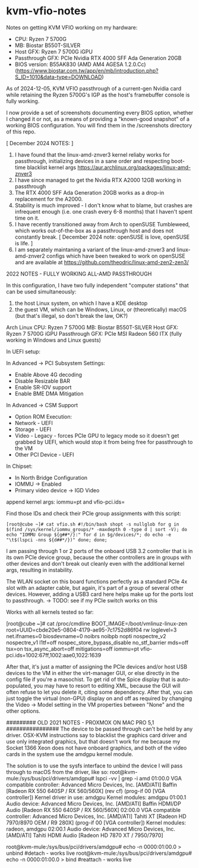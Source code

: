 # kvm-vfio-notes

Notes on getting KVM VFIO working on my hardware:
- CPU: Ryzen 7 5700G
- MB: Biostar B550T-SILVER
- Host GFX: Ryzen 7 5700G iGPU
- Passthrough GFX: PCIe Nvidia RTX 4000 SFF Ada Generation 20GB
- BIOS version: B55AK830 (AMD AM4 AGESA 1.2.0.Cc) (https://www.biostar.com.tw/app/en/mb/introduction.php?S_ID=1010&data-type=DOWNLOAD)

As of 2024-12-05, KVM VFIO passthrough of a current-gen Nvidia card while retaining the Ryzen 5700G's IGP as the host's framebuffer console is fully working.

I now provide a set of screenshots documenting every BIOS option, whether I changed it or not, as a means of providing a "known-good snapshot" of a working BIOS configuration. You will find them in the /screenshots directory of this repo.


[ December 2024 NOTES: ]
1. I have found that the linux-amd-znver3 kernel reliaby works for passthrough, initializing devices in a sane order and respecting boot-time blacklist kernel args https://aur.archlinux.org/packages/linux-amd-znver3
2. I have since managed to get the Nvidia RTX A2000 12GB working in passthrough
3. The RTX 4000 SFF Ada Generation 20GB works as a drop-in replacement for the A2000.
4. Stability is much improved - I don't know what to blame, but crashes are infrequent enough (i.e. one crash every 6-8 months) that I haven't spent time on it.
5. I have recently transitioned away from Arch to openSUSE Tumbleweed, which works out-of-the-box as a passthrough host and does not constantly break. [ December 2024 note: openSUSE is love, openSUSE is life. ]
6. I am separately maintaning a variant of the linux-amd-znver3 and linux-amd-znver2 configs which have been tweaked to work on openSUSE and are available at https://github.com/theodric/linux-amd-zen2-zen3/



2022 NOTES - FULLY WORKING ALL-AMD PASSTHROUGH 

In this configuration, I have two fully independent "computer stations" that can be used simultaneously:
1. the host Linux system, on which I have a KDE desktop
2. the guest VM, which can be Windows, Linux, or (theoretically) macOS (but that's illegal, so don't break the law, OK?)

Arch Linux
CPU: Ryzen 7 5700G
MB: Biostar B550T-SILVER
Host GFX: Ryzen 7 5700G iGPU
Passthrough GFX: PCIe MSI Radeon 560 ITX (fully working in Windows and Linux guests)

In UEFI setup:

In Advanced -> PCI Subsystem Settings:
- Enable Above 4G decoding
- Disable Resizable BAR
- Enable SR-IOV support
- Enable BME DMA Mitigation

In Advanced -> CSM Support
- Option ROM Execution:
- Network - UEFI
- Storage - UEFI
- Video - Legacy - forces PCIe GPU to legacy mode so it doesn't get grabbed by UEFI, which would stop it from being free for passthrough to the VM
- Other PCI Device - UEFI

In Chipset:
- In North Bridge Configuration
- IOMMU -> Enabled
- Primary video device -> IGD Video

append kernel args: iommu=pt and vfio-pci.ids=<PCI IDs of all cards to be passed through>

Find those IDs and check their PCIe group assignments with this script:

`[root@cube ~]# cat vfio.sh
#!/bin/bash
shopt -s nullglob
for g in $(find /sys/kernel/iommu_groups/* -maxdepth 0 -type d | sort -V); do
    echo "IOMMU Group ${g##*/}:"
    for d in $g/devices/*; do
        echo -e "\t$(lspci -nns ${d##*/})"
    done;
done;`

I am passing through 1 or 2 ports of the onboard USB 3.2 controller that is in its own PCIe device group, because the other controllers are in groups with other devices and don't break out cleanly even with the additional kernel args, resulting in instability.

The WLAN socket on this board functions perfectly as a standard PCIe 4x slot with an adapter cable, but again, it's part of a group of several other devices. However, adding a USB3 card here helps make up for the ports lost to passthrough.
-> TODO: see if my PCIe switch works on this

Works with all kernels tested so far:

[root@cube ~]# cat /proc/cmdline
BOOT_IMAGE=/boot/vmlinuz-linux-zen root=UUID=cbde20e5-0804-4179-ae95-7c1752d86f04 rw loglevel=3 net.ifnames=0 biosdevname=0 noibrs noibpb nopti nospectre_v2 nospectre_v1 l1tf=off nospec_store_bypass_disable no_stf_barrier mds=off tsx=on tsx_async_abort=off mitigations=off iommu=pt vfio-pci.ids=1002:67ff,1002:aae0,1022:1639

After that, it's just a matter of assigning the PCIe devices and/or host USB devices to the VM in either the virt-manager GUI, or else directly in the config file if you're a masochist.
To get rid of the Spice display that is auto-populated, you may have to resort to editing XML, because the GUI will often refuse to let you delete it, citing some dependency.
After that, you can just toggle the virtual (non-GPU) display on and off as required by changing the Video -> Model setting in the VM properties between "None" and the other options.

######### OLD 2021 NOTES - PROXMOX ON MAC PRO 5,1 ################
The device to be passed through can't be held by any driver. 
OSX-KVM instructions say to blacklist the graphics card driver and use only integrated graphics, but that doesn't work for me because my Socket 1366 Xeon does not have onboard graphics, and both of the video cards in the system use the amdgpu kernel module.

The solution is to use the sysfs interface to unbind the device I will pass through to macOS from the driver, like so:
root@kvm-mule:/sys/bus/pci/drivers/amdgpu# lspci -vv | grep -i amd
01:00.0 VGA compatible controller: Advanced Micro Devices, Inc. [AMD/ATI] Baffin [Radeon RX 550 640SP / RX 560/560X] (rev cf) (prog-if 00 [VGA controller])
	Kernel driver in use: amdgpu
	Kernel modules: amdgpu
01:00.1 Audio device: Advanced Micro Devices, Inc. [AMD/ATI] Baffin HDMI/DP Audio [Radeon RX 550 640SP / RX 560/560X]
02:00.0 VGA compatible controller: Advanced Micro Devices, Inc. [AMD/ATI] Tahiti XT [Radeon HD 7970/8970 OEM / R9 280X] (prog-if 00 [VGA controller])
	Kernel modules: radeon, amdgpu
02:00.1 Audio device: Advanced Micro Devices, Inc. [AMD/ATI] Tahiti HDMI Audio [Radeon HD 7870 XT / 7950/7970]

root@kvm-mule:/sys/bus/pci/drivers/amdgpu# echo -n 0000:01:00.0 > unbind #detach - works live
root@kvm-mule:/sys/bus/pci/drivers/amdgpu# echo -n 0000:01:00.0 > bind #reattach - works live
